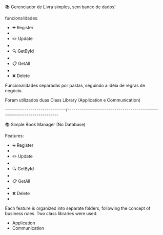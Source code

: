 📚 Gerenciador de Livra simples, sem banco de dados!

funcionalidades:

- ➕ Register
- 
- ✏️ Update
- 
- 🔍 GetById
- 
- 📋 GetAll
- 
- ❌ Delete

Funcionalidades separadas por pastas, seguindo a idéia de regras de negócio.

Foram utilizados duas Class Library (Application e Communication)

-------------------------------/-------------------------------------------------------------------------

📚 Simple Book Manager (No Database)

Features:
- ➕ Register
- 
- ✏️ Update
- 
- 🔍 GetById
- 
- 📋 GetAll
- 
- ❌ Delete
- 
Each feature is organized into separate folders, following the concept of business rules.
Two class libraries were used:
- Application
- Communication
